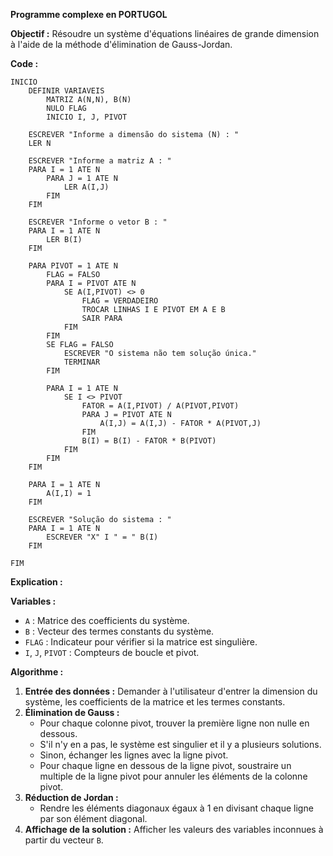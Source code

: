 **Programme complexe en PORTUGOL**

**Objectif :** Résoudre un système d'équations linéaires de grande dimension à l'aide de la méthode d'élimination de Gauss-Jordan.

**Code :**

```portgol
INICIO
	DEFINIR VARIAVEIS
		MATRIZ A(N,N), B(N)
		NULO FLAG
		INICIO I, J, PIVOT

	ESCREVER "Informe a dimensão do sistema (N) : "
	LER N

	ESCREVER "Informe a matriz A : "
	PARA I = 1 ATE N
		PARA J = 1 ATE N
			LER A(I,J)
		FIM
	FIM

	ESCREVER "Informe o vetor B : "
	PARA I = 1 ATE N
		LER B(I)
	FIM

	PARA PIVOT = 1 ATE N
		FLAG = FALSO
		PARA I = PIVOT ATE N
			SE A(I,PIVOT) <> 0
				FLAG = VERDADEIRO
				TROCAR LINHAS I E PIVOT EM A E B
				SAIR PARA
			FIM
		FIM
		SE FLAG = FALSO
			ESCREVER "O sistema não tem solução única."
			TERMINAR
		FIM

		PARA I = 1 ATE N
			SE I <> PIVOT
				FATOR = A(I,PIVOT) / A(PIVOT,PIVOT)
				PARA J = PIVOT ATE N
					A(I,J) = A(I,J) - FATOR * A(PIVOT,J)
				FIM
				B(I) = B(I) - FATOR * B(PIVOT)
			FIM
		FIM
	FIM

	PARA I = 1 ATE N
		A(I,I) = 1
	FIM

	ESCREVER "Solução do sistema : "
	PARA I = 1 ATE N
		ESCREVER "X" I " = " B(I)
	FIM

FIM
```

**Explication :**

**Variables :**

* `A` : Matrice des coefficients du système.
* `B` : Vecteur des termes constants du système.
* `FLAG` : Indicateur pour vérifier si la matrice est singulière.
* `I`, `J`, `PIVOT` : Compteurs de boucle et pivot.

**Algorithme :**

1. **Entrée des données :** Demander à l'utilisateur d'entrer la dimension du système, les coefficients de la matrice et les termes constants.
2. **Élimination de Gauss :**
    * Pour chaque colonne pivot, trouver la première ligne non nulle en dessous.
    * S'il n'y en a pas, le système est singulier et il y a plusieurs solutions.
    * Sinon, échanger les lignes avec la ligne pivot.
    * Pour chaque ligne en dessous de la ligne pivot, soustraire un multiple de la ligne pivot pour annuler les éléments de la colonne pivot.
3. **Réduction de Jordan :**
    * Rendre les éléments diagonaux égaux à 1 en divisant chaque ligne par son élément diagonal.
4. **Affichage de la solution :** Afficher les valeurs des variables inconnues à partir du vecteur `B`.